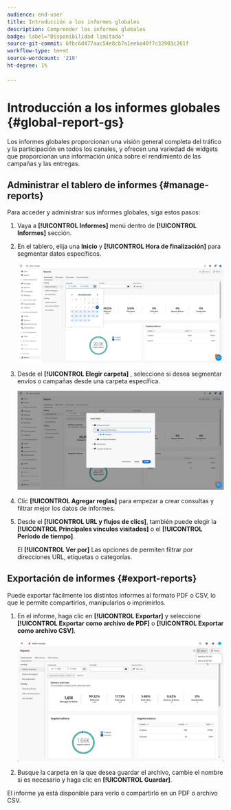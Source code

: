 ```yaml
---
audience: end-user
title: Introducción a los informes globales
description: Comprender los informes globales
badge: label="Disponibilidad limitada"
source-git-commit: 6fbc6d477aac54e8cb7a1eeba40f7c32903c261f
workflow-type: tm+mt
source-wordcount: '210'
ht-degree: 1%

---
```



# Introducción a los informes globales {#global-report-gs}

Los informes globales proporcionan una visión general completa del tráfico y la participación en todos los canales, y ofrecen una variedad de widgets que proporcionan una información única sobre el rendimiento de las campañas y las entregas.

## Administrar el tablero de informes {#manage-reports}

Para acceder y administrar sus informes globales, siga estos pasos:

1. Vaya a **[!UICONTROL Informes]** menú dentro de **[!UICONTROL Informes]** sección.

1. En el tablero, elija una **Inicio** y **[!UICONTROL Hora de finalización]** para segmentar datos específicos.

   ![](assets/global_report_manage_1.png)

1. Desde el **[!UICONTROL Elegir carpeta]** , seleccione si desea segmentar envíos o campañas desde una carpeta específica.

   ![](assets/global_report_manage_2.png)

1. Clic **[!UICONTROL Agregar reglas]** para empezar a crear consultas y filtrar mejor los datos de informes.

1. Desde el **[!UICONTROL URL y flujos de clics]**, también puede elegir la **[!UICONTROL Principales vínculos visitados]** o el **[!UICONTROL Período de tiempo]**.

   El **[!UICONTROL Ver por]** Las opciones de permiten filtrar por direcciones URL, etiquetas o categorías.

## Exportación de informes {#export-reports}

Puede exportar fácilmente los distintos informes al formato PDF o CSV, lo que le permite compartirlos, manipularlos o imprimirlos.

1. En el informe, haga clic en **[!UICONTROL Exportar]** y seleccione **[!UICONTROL Exportar como archivo de PDF]** o **[!UICONTROL Exportar como archivo CSV]**.

   ![](assets/global_report_export.png)

1. Busque la carpeta en la que desea guardar el archivo, cambie el nombre si es necesario y haga clic en **[!UICONTROL Guardar]**.

El informe ya está disponible para verlo o compartirlo en un PDF o archivo CSV.

